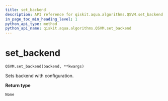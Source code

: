```yaml
---
title: set_backend
description: API reference for qiskit.aqua.algorithms.QSVM.set_backend
in_page_toc_min_heading_level: 1
python_api_type: method
python_api_name: qiskit.aqua.algorithms.QSVM.set_backend
---
```


# set\_backend

<span id="qiskit.aqua.algorithms.QSVM.set_backend" />

`QSVM.set_backend(backend, **kwargs)`

Sets backend with configuration.

**Return type**

`None`

